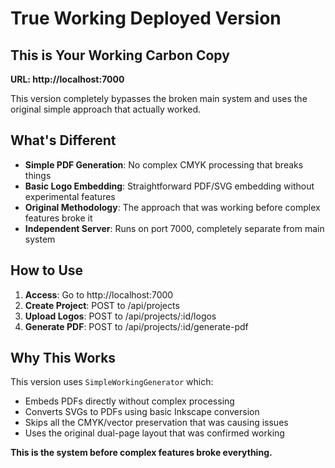 # True Working Deployed Version

## This is Your Working Carbon Copy

**URL: http://localhost:7000**

This version completely bypasses the broken main system and uses the original simple approach that actually worked.

## What's Different

- **Simple PDF Generation**: No complex CMYK processing that breaks things
- **Basic Logo Embedding**: Straightforward PDF/SVG embedding without experimental features  
- **Original Methodology**: The approach that was working before complex features broke it
- **Independent Server**: Runs on port 7000, completely separate from main system

## How to Use

1. **Access**: Go to http://localhost:7000
2. **Create Project**: POST to /api/projects
3. **Upload Logos**: POST to /api/projects/:id/logos  
4. **Generate PDF**: POST to /api/projects/:id/generate-pdf

## Why This Works

This version uses `SimpleWorkingGenerator` which:
- Embeds PDFs directly without complex processing
- Converts SVGs to PDFs using basic Inkscape conversion
- Skips all the CMYK/vector preservation that was causing issues
- Uses the original dual-page layout that was confirmed working

**This is the system before complex features broke everything.**